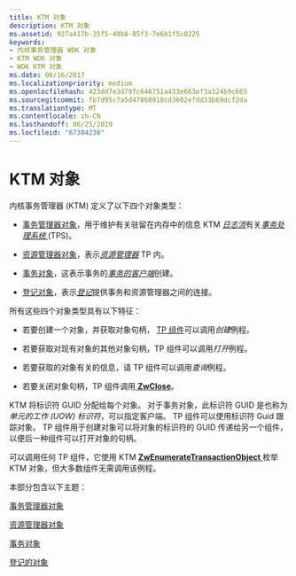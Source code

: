 ```yaml
---
title: KTM 对象
description: KTM 对象
ms.assetid: 927a417b-35f5-49b8-85f3-7e6b1f5c0225
keywords:
- 内核事务管理器 WDK 对象
- KTM WDK 对象
- WDK KTM 对象
ms.date: 06/16/2017
ms.localizationpriority: medium
ms.openlocfilehash: 423dd7e3d79fc646751a433e663ef3a324b9c665
ms.sourcegitcommit: fb7d95c7a5d47860918cd3602efdd33b69dcf2da
ms.translationtype: MT
ms.contentlocale: zh-CN
ms.lasthandoff: 06/25/2019
ms.locfileid: "67384230"
---
```

# <a name="ktm-objects"></a>KTM 对象


内核事务管理器 (KTM) 定义了以下四个对象类型：

-   [事务管理器对象](transaction-manager-objects.md)，用于维护有关驻留在内存中的信息 KTM [*日志流*](transaction-processing-terms.md#ktm-term-log-stream)有关[*事务处理系统* ](transaction-processing-terms.md#ktm-term-transaction-processing-system) (TPS)。

-   [资源管理器对象](resource-manager-objects.md)，表示[*资源管理器*](transaction-processing-terms.md#ktm-term-resource-manager) TP 内。

-   [事务对象](transaction-objects.md)，这表示事务的[*事务的客户端*](transaction-processing-terms.md#ktm-term-transactional-client)创建。

-   [登记对象](enlistment-objects.md)，表示[*登记*](transaction-processing-terms.md#ktm-term-enlistment)提供事务和资源管理器之间的连接。

所有这些四个对象类型具有以下特征：

-   若要创建一个对象，并获取对象句柄， [TP 组件](understanding-tps-components.md)可以调用*创建*例程。

-   若要获取对现有对象的其他对象句柄，TP 组件可以调用*打开*例程。

-   若要获取的对象有关的信息，请 TP 组件可以调用*查询*例程。

-   若要关闭对象句柄，TP 组件调用[ **ZwClose**](https://docs.microsoft.com/windows-hardware/drivers/ddi/content/ntifs/nf-ntifs-ntclose)。

KTM 将标识符 GUID 分配给每个对象。 对于事务对象，此标识符 GUID 是也称为*单元的工作 (UOW) 标识符*，可以指定客户端。 TP 组件可以使用标识符 Guid 跟踪对象。 TP 组件用于创建对象可以将对象的标识符的 GUID 传递给另一个组件，以便后一种组件可以打开对象的句柄。

可以调用任何 TP 组件，它使用 KTM [ **ZwEnumerateTransactionObject** ](https://docs.microsoft.com/windows-hardware/drivers/ddi/content/wdm/nf-wdm-ntenumeratetransactionobject)枚举 KTM 对象，但大多数组件无需调用该例程。

本部分包含以下主题：

[事务管理器对象](transaction-manager-objects.md)

[资源管理器对象](resource-manager-objects.md)

[事务对象](transaction-objects.md)

[登记的对象](enlistment-objects.md)

 

 





